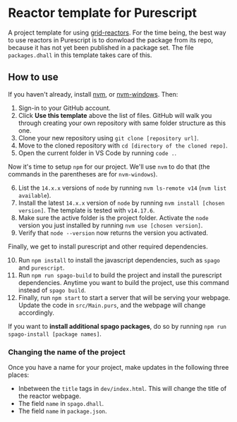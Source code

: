 # Reactor template for Purescript

A project template for using [grid-reactors](https://github.com/Eugleo/purescript-grid-reactors). For the time being, the best way to use reactors in Purescript is to donwload the package from its repo, because it has not yet been published in a package set. The file `packages.dhall` in this template takes care of this.

## How to use

If you haven't already, install [nvm](https://github.com/nvm-sh/nvm), or [nvm-windows](https://github.com/coreybutler/nvm-windows). Then:

1. Sign-in to your GitHub account.
2. Click **Use this template** above the list of files. GitHub will walk you through creating your own repository with same folder structure as this one.
3. Clone your new repository using `git clone [repository url]`.
4. Move to the cloned repository with `cd [directory of the cloned repo]`.
5. Open the current folder in VS Code by running `code .`.

Now it's time to setup `npm` for our project. We'll use `nvm` to do that (the commands in the parentheses are for `nvm-windows`).

6. List the `14.x.x` versions of `node` by running `nvm ls-remote v14` (`nvm list available`).
2. Install the latest `14.x.x` version of `node` by running `nvm install [chosen version]`.  The template is tested with `v14.17.6`.
3. Make sure the active folder is the project folder. Activate the `node` version you just installed by running `nvm use [chosen version]`.
4. Verify that `node --version` now returns the version you activated.

Finally, we get to install purescript and other required dependencies.

10. Run `npm install` to install the javascript dependencies, such as `spago` and `purescript`.
6. Run `npm run spago-build` to build the project and install the purescript dependencies. Anytime you want to build the project, use this command instead of `spago build`.
7.  Finally, run `npm start` to start a server that will be serving your webpage. Update the code in `src/Main.purs`, and the webpage will change accordingly.

If you want to __install additional spago packages__, do so by running `npm run spago-install [package names]`.

### Changing the name of the project

Once you have a name for your project, make updates in the following three places:

- Inbetween the `title` tags in `dev/index.html`. This will change the title of the reactor webpage.
- The field `name` in `spago.dhall`.
- The field `name` in `package.json`.